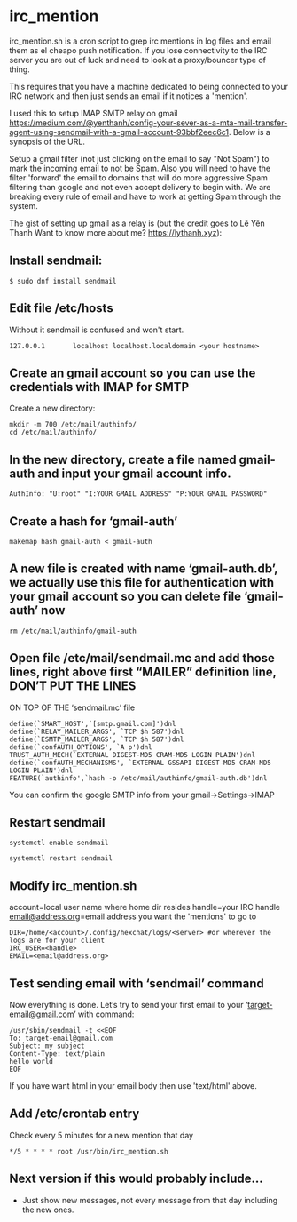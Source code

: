 # irc_mention
irc_mention.sh is a cron script to grep irc mentions in log files and email them as el cheapo push notification. If you lose connectivity to the IRC server you are out of luck and need to look at a proxy/bouncer type of thing.

This requires that you have a machine dedicated to being connected to your IRC network and then just sends an email if it notices a 'mention'.

I used this to setup IMAP SMTP relay on gmail https://medium.com/@yenthanh/config-your-sever-as-a-mta-mail-transfer-agent-using-sendmail-with-a-gmail-account-93bbf2eec6c1. Below is a synopsis of the URL.

Setup a gmail filter (not just clicking on the email to say "Not Spam") to mark the incoming email to not be Spam. Also you will need to have the filter 'forward' the email to domains that will do more aggressive Spam filtering than google and not even accept delivery to begin with. We are breaking every rule of email and have to work at getting Spam through the system.

The gist of setting up gmail as a relay is (but the credit goes to Lê Yên Thanh
Want to know more about me? https://lythanh.xyz):
## Install sendmail:
```
$ sudo dnf install sendmail
```
## Edit file /etc/hosts
Without it sendmail is confused and won't start.
```
127.0.0.1       localhost localhost.localdomain <your hostname>
```
## Create an gmail account so you can use the credentials with IMAP for SMTP
Create a new directory:
```
mkdir -m 700 /etc/mail/authinfo/
cd /etc/mail/authinfo/
```
## In the new directory, create a file named gmail-auth and input your gmail account info.
```
AuthInfo: "U:root" "I:YOUR GMAIL ADDRESS" "P:YOUR GMAIL PASSWORD"
```
## Create a hash for ‘gmail-auth’
```
makemap hash gmail-auth < gmail-auth
```
## A new file is created with name ‘gmail-auth.db’, we actually use this file for authentication with your gmail account so you can delete file ‘gmail-auth’ now
```
rm /etc/mail/authinfo/gmail-auth
```
## Open file /etc/mail/sendmail.mc and add those lines, right above first “MAILER” definition line, DON’T PUT THE LINES 
ON TOP OF THE ‘sendmail.mc’ file
```
define(`SMART_HOST',`[smtp.gmail.com]')dnl
define(`RELAY_MAILER_ARGS', `TCP $h 587')dnl
define(`ESMTP_MAILER_ARGS', `TCP $h 587')dnl
define(`confAUTH_OPTIONS', `A p')dnl
TRUST_AUTH_MECH(`EXTERNAL DIGEST-MD5 CRAM-MD5 LOGIN PLAIN')dnl
define(`confAUTH_MECHANISMS', `EXTERNAL GSSAPI DIGEST-MD5 CRAM-MD5 LOGIN PLAIN')dnl
FEATURE(`authinfo',`hash -o /etc/mail/authinfo/gmail-auth.db')dnl
```
You can confirm the google SMTP info from your gmail->Settings->IMAP
## Restart sendmail
```
systemctl enable sendmail

systemctl restart sendmail
```
## Modify irc_mention.sh
account=local user name where home dir resides
handle=your IRC handle
email@address.org=email address you want the 'mentions' to go to
```
DIR=/home/<account>/.config/hexchat/logs/<server> #or wherever the logs are for your client
IRC_USER=<handle>
EMAIL=<email@address.org>
```
## Test sending email with ‘sendmail’ command
Now everything is done. Let’s try to send your first email to your ‘target-email@gmail.com’ with command:
```
/usr/sbin/sendmail -t <<EOF
To: target-email@gmail.com
Subject: my subject
Content-Type: text/plain
hello world
EOF
```
If you have want html in your email body then use 'text/html' above.

## Add /etc/crontab entry
Check every 5 minutes for a new mention that day
```
*/5 * * * * root /usr/bin/irc_mention.sh
```
## Next version if this would probably include...
* Just show new messages, not every message from that day including the new ones.
